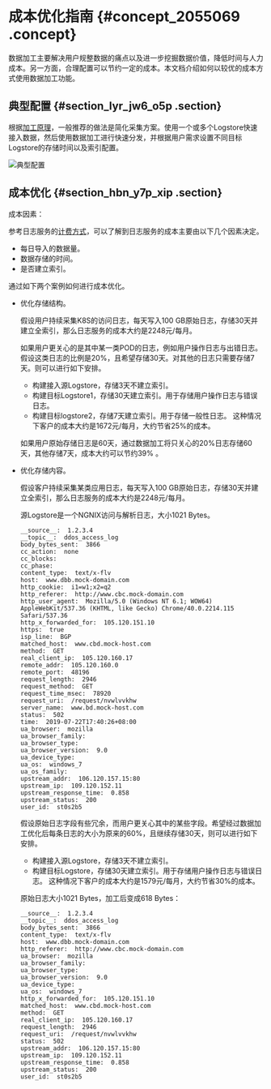 # 成本优化指南 {#concept_2055069 .concept}

数据加工主要解决用户规整数据的痛点以及进一步挖掘数据价值，降低时间与人力成本。另一方面，合理配置可以节约一定的成本。本文档介绍如何以较优的成本方式使用数据加工功能。

## 典型配置 {#section_lyr_jw6_o5p .section}

根据[加工原理](cn.zh-CN/数据加工/加工原理.md#)，一般推荐的做法是简化采集方案。使用一个或多个Logstore快速接入数据，然后使用数据加工进行快速分发，并根据用户需求设置不同目标Logstore的存储时间以及索引配置。

![典型配置](http://static-aliyun-doc.oss-cn-hangzhou.aliyuncs.com/assets/img/1631522/156863344859422_zh-CN.png)

## 成本优化 {#section_hbn_y7p_xip .section}

成本因素：

参考日志服务的[计费方式](../../../../cn.zh-CN/产品定价/计费方式.md#)，可以了解到日志服务的成本主要由以下几个因素决定。

-   每日导入的数据量。
-   数据存储的时间。
-   是否建立索引。

通过如下两个案例如何进行成本优化。

-   优化存储结构。

    假设用户持续采集K8S的访问日志，每天写入100 GB原始日志，存储30天并建立全索引，那么日志服务的成本大约是2248元/每月。

    如果用户更关心的是其中某一类POD的日志，例如用户操作日志与出错日志。假设这类日志的比例是20%，且希望存储30天。对其他的日志只需要存储7天。则可以进行如下安排。

    -   构建接入源Logstore，存储3天不建立索引。
    -   构建目标Logstore1，存储30天建立索引。用于存储用户操作日志与错误日志。
    -   构建目标logstore2，存储7天建立索引。用于存储一般性日志。
    这种情况下客户的成本大约是1672元/每月，大约节省25%的成本。

    如果用户原始存储日志是60天，通过数据加工将只关心的20%日志存储60天，其他存储7天，成本大约可以节约39% 。

-   优化存储内容。

    假设客户持续采集某类应用日志，每天写入100 GB原始日志，存储30天并建立全索引，那么日志服务的成本大约是2248元/每月。

    源Logstore是一个NGNIX访问与解析日志，大小1021 Bytes。

    ``` {#codeblock_313_s2r_h1h}
    __source__:  1.2.3.4
    __topic__:  ddos_access_log
    body_bytes_sent:  3866
    cc_action:  none
    cc_blocks:  
    cc_phase:  
    content_type:  text/x-flv
    host:  www.dbb.mock-domain.com
    http_cookie:  i1=w1;x2=q2
    http_referer:  http://www.cbc.mock-domain.com
    http_user_agent:  Mozilla/5.0 (Windows NT 6.1; WOW64) AppleWebKit/537.36 (KHTML, like Gecko) Chrome/40.0.2214.115 Safari/537.36
    http_x_forwarded_for:  105.120.151.10
    https:  true
    isp_line:  BGP
    matched_host:  www.cbd.mock-host.com
    method:  GET
    real_client_ip:  105.120.160.17
    remote_addr:  105.120.160.0
    remote_port:  48196
    request_length:  2946
    request_method:  GET
    request_time_msec:  78920
    request_uri:  /request/nvwlvvkhw
    server_name:  www.bd.mock-host.com
    status:  502
    time:  2019-07-22T17:40:26+08:00
    ua_browser:  mozilla
    ua_browser_family:  
    ua_browser_type:  
    ua_browser_version:  9.0
    ua_device_type:  
    ua_os:  windows_7
    ua_os_family:  
    upstream_addr:  106.120.157.15:80
    upstream_ip:  109.120.152.11
    upstream_response_time:  0.858
    upstream_status:  200
    user_id:  st0s2b5
    ```

    假设原始日志字段有些冗余，而用户更关心其中的某些字段。希望经过数据加工优化后每条日志的大小为原来的60%，且继续存储30天，则可以进行如下安排。

    -   构建接入源Logstore，存储3天不建立索引。
    -   构建目标Logstore，存储30天建立索引。用于存储用户操作日志与错误日志。
    这种情况下客户的成本大约是1579元/每月，大约节省30%的成本。

    原始日志大小1021 Bytes，加工后变成618 Bytes：

    ``` {#codeblock_ihb_r15_jyj}
    __source__:  1.2.3.4
    __topic__:  ddos_access_log
    body_bytes_sent:  3866
    content_type:  text/x-flv
    host:  www.dbb.mock-domain.com
    http_referer:  http://www.cbc.mock-domain.com
    ua_browser:  mozilla
    ua_browser_family:  
    ua_browser_type:  
    ua_browser_version:  9.0
    ua_device_type:  
    ua_os:  windows_7
    http_x_forwarded_for:  105.120.151.10
    matched_host:  www.cbd.mock-host.com
    method:  GET
    real_client_ip:  105.120.160.17
    request_length:  2946
    request_uri:  /request/nvwlvvkhw
    status:  502
    upstream_addr:  106.120.157.15:80
    upstream_ip:  109.120.152.11
    upstream_response_time:  0.858
    upstream_status:  200
    user_id:  st0s2b5
    ```


